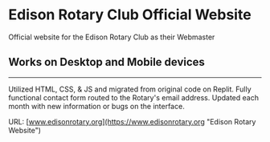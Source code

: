 # Edison Rotary Club Official Website
Official website for the Edison Rotary Club as their Webmaster
## Works on Desktop and Mobile devices
---
Utilized HTML, CSS, & JS and migrated from original code on Replit. Fully functional contact form routed to the Rotary's email address.
Updated each month with new information or bugs on the interface.

URL: [www.edisonrotary.org](https://www.edisonrotary.org "Edison Rotary Website")
